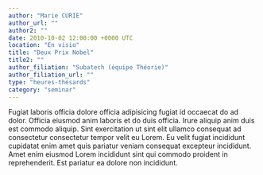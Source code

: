 ```yaml
---
author: "Marie CURIE"
author_url: ""
author2: ""
date: 2010-10-02 12:00:00 +0000 UTC
location: "En visio"
title: "Deux Prix Nobel"
title2: ""
author_filiation: "Subatech (équipe Théorie)"
author_filiation_url: ""
type: "heures-thésards"
category: "seminar"
---
```


Fugiat laboris officia dolore officia adipisicing fugiat id occaecat do ad dolor. Officia eiusmod anim laboris et do duis officia. Irure aliquip anim duis est commodo aliquip. Sint exercitation ut sint elit ullamco consequat ad consectetur consectetur tempor velit eu Lorem. Eu velit fugiat incididunt cupidatat enim amet quis pariatur veniam consequat excepteur incididunt. Amet enim eiusmod Lorem incididunt sint qui commodo proident in reprehenderit. Est pariatur ea dolore non incididunt.